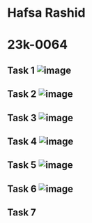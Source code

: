 # Hafsa Rashid
# 23k-0064
## Task 1 ![image](https://github.com/hafsaa05/PfFall-23/assets/142868426/166d0c1c-31a0-4222-9321-543cb2aca2b5)
## Task 2 ![image](https://github.com/hafsaa05/PfFall-23/assets/142868426/72ba35f0-4ee5-4645-918c-df769bf7b77f)
## Task 3 ![image](https://github.com/hafsaa05/PfFall-23/assets/142868426/ac4a22db-a462-43cc-8656-8ad9188e8f5a)
## Task 4 ![image](https://github.com/hafsaa05/PfFall-23/assets/142868426/941e2005-37d8-4d39-815a-6b6c4faf63e2)
## Task 5 ![image](https://github.com/hafsaa05/PfFall-23/assets/142868426/18920a61-eaa2-45b6-8b4b-bcfcdf74e7e1)
## Task 6 ![image](https://github.com/hafsaa05/PfFall-23/assets/142868426/f4b32caa-87b4-400c-a18f-b9f1226af24d)
## Task 7 
